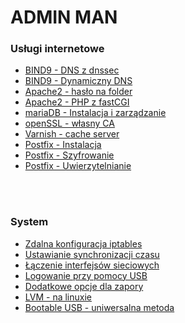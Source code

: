 <a name="menu"></a>
# ADMIN MAN
<h3>Usługi internetowe</h3>
<ul>
  <li><a href="https://github.com/Sofmic/admin-man/blob/master/bind9-debian.md">BIND9 - DNS z dnssec</a></li>
  <li><a href="https://github.com/Sofmic/admin-man/blob/master/ddns.md">BIND9 - Dynamiczny DNS</a></li>
  <li><a href="https://github.com/Sofmic/admin-man/blob/master/PasswordInApache2.md">Apache2 - hasło na folder</a></li>
  <li><a href="https://github.com/Sofmic/admin-man/blob/master/php%26fastCGI on Apache.md">Apache2 - PHP z fastCGI</a></li>
  <li><a href="https://github.com/Sofmic/admin-man/blob/master/mariaDB%20-%20Instalacja%2Czarz%C4%85dzanie.md">mariaDB - Instalacja i zarządzanie</a></li>
  <li><a href="https://github.com/Sofmic/admin-man/blob/master/openSSL%20-%20w%C5%82asny%20CA.md">openSSL - własny CA</a></li>
  <li><a href="https://github.com/Sofmic/admin-man/blob/master/Varnish%20-%20cache%20server.md">Varnish - cache server</a></li>
    <li><a href="https://github.com/Sofmic/admin-man/blob/master/Postfix%20-%20Instalacja.md">Postfix - Instalacja</a></li>
  <li><a href="https://github.com/Sofmic/admin-man/blob/master/Postfix%20-%20Warstwa%20szyfrowania.md">Postfix - Szyfrowanie</a></li>
  <li><a href="https://github.com/Sofmic/admin-man/blob/master/Postfix%20-%20Uwierzytelnianie.md">Postfix - Uwierzytelnianie</a></li>
</ul>

<br><br>
<h3>System</h3>
<ul>
  <li><a href="https://github.com/Sofmic/admin-man/blob/master/remote-conf-iptables.md">Zdalna konfiguracja iptables</a></li>
  <li><a href="https://github.com/Sofmic/admin-man/blob/master/set-ntp-server.md">Ustawianie synchronizacji czasu</a></li>
  <li><a href="https://github.com/Sofmic/admin-man/blob/master/team-interface.md">Łączenie interfejsów sieciowych</a></li>
  <li><a href="https://github.com/Sofmic/admin-man/blob/master/usb-login.md">Logowanie przy pomocy USB</a></li>
  <li><a href="https://github.com/Sofmic/admin-man/blob/master/firewall-for-iptables.md">Dodatkowe opcje dla zapory</a></li>
  <li><a href="https://github.com/Sofmic/admin-man/blob/master/LVM%20-%20na%20linuxie.md">LVM - na linuxie</a></li>
  <li><a href="https://github.com/Sofmic/admin-man/blob/master/Bootable%20USB%20-%20uniwersalna%20metoda.md">Bootable USB - uniwersalna metoda</a></li>
</ul>

<!--
<li><a href="https://github.com/Sofmic/admin-man/blob/master/Postfix%20-%20serwer%20smtp1.md">Postfix - serwer smtp #1</a></li> 
-->
